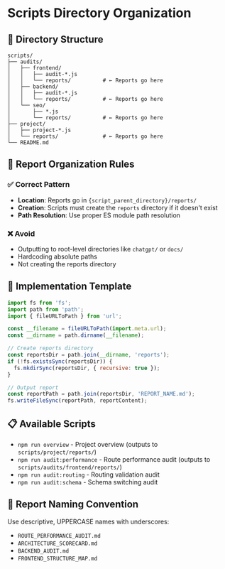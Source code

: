 # Scripts Directory Organization

## 📁 Directory Structure

```
scripts/
├── audits/
│   ├── frontend/
│   │   ├── audit-*.js
│   │   └── reports/          # ← Reports go here
│   ├── backend/
│   │   ├── audit-*.js
│   │   └── reports/          # ← Reports go here
│   └── seo/
│       ├── *.js
│       └── reports/          # ← Reports go here
├── project/
│   ├── project-*.js
│   └── reports/              # ← Reports go here
└── README.md
```

## 🎯 Report Organization Rules

### ✅ **Correct Pattern**
- **Location**: Reports go in `{script_parent_directory}/reports/`
- **Creation**: Scripts must create the `reports` directory if it doesn't exist
- **Path Resolution**: Use proper ES module path resolution

### ❌ **Avoid**
- Outputting to root-level directories like `chatgpt/` or `docs/`
- Hardcoding absolute paths
- Not creating the reports directory

## 🔧 **Implementation Template**

```javascript
import fs from 'fs';
import path from 'path';
import { fileURLToPath } from 'url';

const __filename = fileURLToPath(import.meta.url);
const __dirname = path.dirname(__filename);

// Create reports directory
const reportsDir = path.join(__dirname, 'reports');
if (!fs.existsSync(reportsDir)) {
  fs.mkdirSync(reportsDir, { recursive: true });
}

// Output report
const reportPath = path.join(reportsDir, 'REPORT_NAME.md');
fs.writeFileSync(reportPath, reportContent);
```

## 📋 **Available Scripts**

- `npm run overview` - Project overview (outputs to `scripts/project/reports/`)
- `npm run audit:performance` - Route performance audit (outputs to `scripts/audits/frontend/reports/`)
- `npm run audit:routing` - Routing validation audit
- `npm run audit:schema` - Schema switching audit

## 🎨 **Report Naming Convention**

Use descriptive, UPPERCASE names with underscores:
- `ROUTE_PERFORMANCE_AUDIT.md`
- `ARCHITECTURE_SCORECARD.md`
- `BACKEND_AUDIT.md`
- `FRONTEND_STRUCTURE_MAP.md`